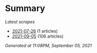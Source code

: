 # Summary
*Latest scrapes*
* [2021-07-26](https://github.com/nuuuwan/news_lk/blob/data/news_lk.2021-07-26.json) (1 articles)
* [2021-09-05](https://github.com/nuuuwan/news_lk/blob/data/news_lk.2021-09-05.json) (106 articles)

*Generated at 11:08PM, September 05, 2021*